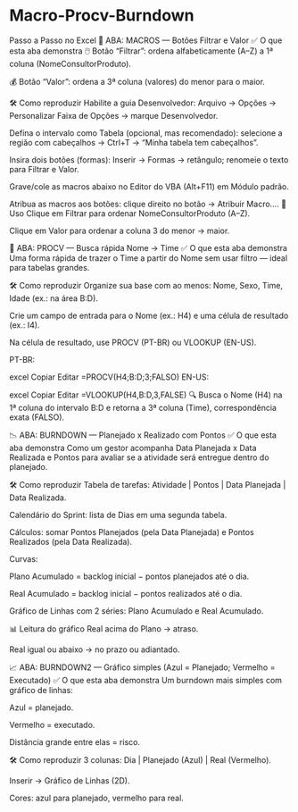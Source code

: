# Macro-Procv-Burndown
Passo a Passo no Excel
🧩 ABA: MACROS — Botões Filtrar e Valor
✅ O que esta aba demonstra
🖱️ Botão “Filtrar”: ordena alfabeticamente (A–Z) a 1ª coluna (NomeConsultorProduto).

💰 Botão “Valor”: ordena a 3ª coluna (valores) do menor para o maior.

🛠️ Como reproduzir
 Habilite a guia Desenvolvedor: Arquivo → Opções → Personalizar Faixa de Opções → marque Desenvolvedor.

 Defina o intervalo como Tabela (opcional, mas recomendado): selecione a região com cabeçalhos → Ctrl+T → “Minha tabela tem cabeçalhos”.

 Insira dois botões (formas): Inserir → Formas → retângulo; renomeie o texto para Filtrar e Valor.

 Grave/cole as macros abaixo no Editor do VBA (Alt+F11) em Módulo padrão.

 Atribua as macros aos botões: clique direito no botão → Atribuir Macro….
🧭 Uso
Clique em Filtrar para ordenar NomeConsultorProduto (A–Z).

Clique em Valor para ordenar a coluna 3 do menor → maior.

🔎 ABA: PROCV — Busca rápida Nome → Time
✅ O que esta aba demonstra
Uma forma rápida de trazer o Time a partir do Nome sem usar filtro — ideal para tabelas grandes.

🛠️ Como reproduzir
 Organize sua base com ao menos: Nome, Sexo, Time, Idade (ex.: na área B:D).

 Crie um campo de entrada para o Nome (ex.: H4) e uma célula de resultado (ex.: I4).

 Na célula de resultado, use PROCV (PT-BR) ou VLOOKUP (EN-US).

PT-BR:

excel
Copiar
Editar
=PROCV(H4;B:D;3;FALSO)
EN-US:

excel
Copiar
Editar
=VLOOKUP(H4,B:D,3,FALSE)
🔍 Busca o Nome (H4) na 1ª coluna do intervalo B:D e retorna a 3ª coluna (Time), correspondência exata (FALSO).

📉 ABA: BURNDOWN — Planejado x Realizado com Pontos
✅ O que esta aba demonstra
Como um gestor acompanha Data Planejada x Data Realizada e Pontos para avaliar se a atividade será entregue dentro do planejado.

🛠️ Como reproduzir
 Tabela de tarefas: Atividade | Pontos | Data Planejada | Data Realizada.

 Calendário do Sprint: lista de Dias em uma segunda tabela.

 Cálculos: somar Pontos Planejados (pela Data Planejada) e Pontos Realizados (pela Data Realizada).

 Curvas:

Plano Acumulado = backlog inicial − pontos planejados até o dia.

Real Acumulado = backlog inicial − pontos realizados até o dia.

 Gráfico de Linhas com 2 séries: Plano Acumulado e Real Acumulado.

📊 Leitura do gráfico
Real acima do Plano → atraso.

Real igual ou abaixo → no prazo ou adiantado.

📈 ABA: BURNDOWN2 — Gráfico simples (Azul = Planejado; Vermelho = Executado)
✅ O que esta aba demonstra
Um burndown mais simples com gráfico de linhas:

Azul = planejado.

Vermelho = executado.

Distância grande entre elas = risco.

🛠️ Como reproduzir
 3 colunas: Dia | Planejado (Azul) | Real (Vermelho).

 Inserir → Gráfico de Linhas (2D).

 Cores: azul para planejado, vermelho para real.
